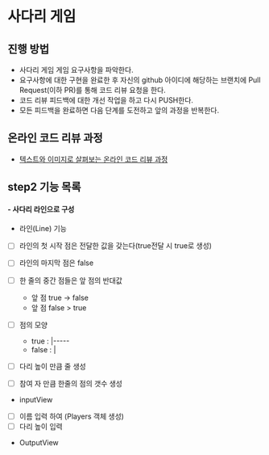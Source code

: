 # 사다리 게임
## 진행 방법
* 사다리 게임 게임 요구사항을 파악한다.
* 요구사항에 대한 구현을 완료한 후 자신의 github 아이디에 해당하는 브랜치에 Pull Request(이하 PR)를 통해 코드 리뷰 요청을 한다.
* 코드 리뷰 피드백에 대한 개선 작업을 하고 다시 PUSH한다.
* 모든 피드백을 완료하면 다음 단계를 도전하고 앞의 과정을 반복한다.

## 온라인 코드 리뷰 과정
* [텍스트와 이미지로 살펴보는 온라인 코드 리뷰 과정](https://github.com/nextstep-step/nextstep-docs/tree/master/codereview)


##  step2 기능 목록

#### - 사다리 라인으로 구성 

* 라인(Line) 기능  
 - [ ] 라인의 첫 시작 점은 전달한 값을 갖는다(true전달 시 true로 생성)
 - [ ] 라인의 마지막 점은 false
 - [ ] 한 줄의 중간 점들은 앞 점의 반대값
   - 앞 점 true -> false 
   - 앞 점 false > true 
 - [ ] 점의 모양 
   - true : |-----
   - false : |   
 
 - [ ] 다리 높이 만큼 줄 생성
 - [ ] 참여 자 만큼 한줄의 점의 갯수 생성

* inputView 
 - [ ] 이름 입력 하여 (Players 객체 생성)
 - [ ] 다리 높이 입력

* OutputView

